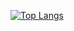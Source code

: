 [![Top Langs](https://github-readme-stats-two-pi-54.vercel.app/api/top-langs/?username=luisguirc&layout=compact&theme=radical)](https://github.com/anuraghazra/github-readme-stats)
